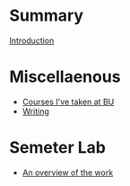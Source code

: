 # Summary

[Introduction](./introduction.md)
<!--Unfortunataly, mdbook does not allow sections with different preliminary chapters. Therefore, all preliminary chapters have to be put above this section.-->
# Miscellaenous

- [Courses I've taken at BU](./courses.md)
- [Writing](./writing.md)

# Semeter Lab
- [An overview of the work](./overview.md)
